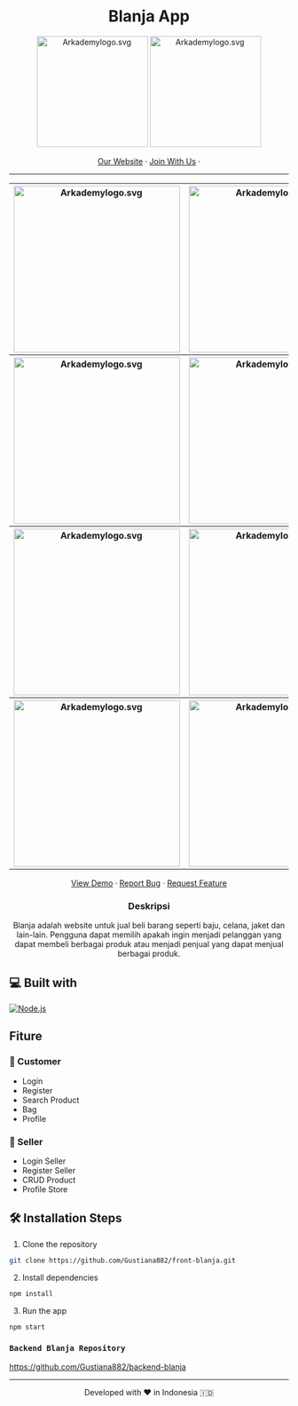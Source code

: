 <h1 align="center">
  Blanja App
</h1>

<p align="center"><img src="https://www.arkademy.com/img/logo%20arkademy.1c82cf5c.svg" width="200px" alt="Arkademylogo.svg" />
  <img src="https://user-images.githubusercontent.com/55304067/133711515-d3fa47a3-fb29-4db6-bb45-01a62b428bd4.png" width="200px" alt="Arkademylogo.svg" /></p>

<p align="center">
    <a href="https://www.arkademy.com/" target="blank">Our Website</a>
    ·
    <a href="https://www.arkademy.com/auth/signup">Join With Us</a>
    ·
</p>
<hr/>

<table>
  <tr>
    <th>
      <img src="https://user-images.githubusercontent.com/55304067/134856656-458cde98-8a32-4103-8829-0c8a6db00323.png" width="300px" alt="Arkademylogo.svg" />
    </th>
    <th>
      <img src="https://user-images.githubusercontent.com/55304067/135016541-4c7480e8-288e-4783-aab7-f1835beb5141.png" width="300px" alt="Arkademylogo.svg" />
    </th>
    <th>
      <img src="https://user-images.githubusercontent.com/55304067/135541967-6d138a8d-c972-453e-9968-3c96d375bced.png" width="300px" alt="Arkademylogo.svg" />
    </th>
  </tr>
 <tr>
   <th>
      <img src="https://user-images.githubusercontent.com/55304067/134857309-c34d52e2-a76d-4f07-b486-b586c3ba8235.png" width="300px" alt="Arkademylogo.svg" />
    </th>
    <th>
      <img src="https://user-images.githubusercontent.com/55304067/134856828-fc566072-85a5-42c4-b693-011688d3c088.png" width="300px" alt="Arkademylogo.svg" />
    </th>
    <th>
      <img src="https://user-images.githubusercontent.com/55304067/134857033-4ff38164-a1df-4bf7-93a1-2a4a1c08e739.png" width="300px" alt="Arkademylogo.svg" />
    </th>
  </tr>
  <tr>
    <th>
      <img src="https://user-images.githubusercontent.com/55304067/135016410-046d7f1c-efc6-4aa7-9eaf-e247932a87de.png" width="300px" alt="Arkademylogo.svg" />
    </th>
    <th> 
      <img src="https://user-images.githubusercontent.com/55304067/134857047-4ce9dc9c-d9ac-486d-8cad-6c14178f574b.png" width="300px" alt="Arkademylogo.svg" />
   </th>
    <th>
      <img src="https://user-images.githubusercontent.com/55304067/135016485-d49e58d5-5737-4640-aa73-7ca5a37ef076.png" width="300px" alt="Arkademylogo.svg" />
    </th>
  </tr>
  <tr>
    <th>
      <img src="https://user-images.githubusercontent.com/55304067/135542045-4ae7425e-00d2-4328-ae8d-0cd33f4c2586.png" width="300px" alt="Arkademylogo.svg" />
    </th>
    <th> 
      <img src="https://user-images.githubusercontent.com/55304067/135542152-58864442-f6b9-4fcd-8160-afe4fc60a772.jpg" width="300px" alt="Arkademylogo.svg" />
   </th>
    <th>
      <img src="https://user-images.githubusercontent.com/55304067/136120082-c1dcc20a-185c-4063-bf74-3cf0feda1fcc.jpg" width="300px" alt="Arkademylogo.svg" />
    </th>
  </tr>
</table>

<p align="center">
    <a href="https://app.blanjanow.online/" target="blank">View Demo</a>
  · <a href="https://github.com/Gustiana882/front-blanja/issues">Report Bug</a>
  · <a href="https://github.com/Gustiana882/front-blanja/pulls">Request Feature</a>
</p>

<h3 align="center">Deskripsi</h3>
<p align="center">
Blanja adalah website untuk jual beli barang
seperti baju, celana, jaket dan lain-lain. Pengguna
dapat memilih apakah ingin menjadi pelanggan
yang dapat membeli berbagai produk atau
menjadi penjual yang dapat menjual berbagai
produk.
</p>

## 💻 Built with

[![Node.js](https://img.shields.io/badge/Node.js-v.12.13-green.svg?style=rounded-square)](https://nodejs.org/)

## Fiture

### 🌟 Customer
  - Login
  - Register
  - Search Product
  - Bag
  - Profile
### 🌟 Seller
  - Login Seller
  - Register Seller
  - CRUD Product
  - Profile Store


## 🛠️ Installation Steps

1. Clone the repository

```bash
git clone https://github.com/Gustiana882/front-blanja.git
```

2. Install dependencies

```bash
npm install
```

3. Run the app

```bash
npm start
```


### `Backend Blanja Repository`
 <a href="https://github.com/Gustiana882/backend-blanja" target="blank">https://github.com/Gustiana882/backend-blanja</a>

<hr>
<p align="center">
Developed with ❤️ in Indonesia 	🇮🇩
</p>
